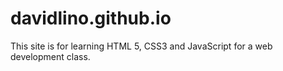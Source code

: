 # davidlino.github.io
This site is for learning HTML 5, CSS3 and JavaScript for a web development class.